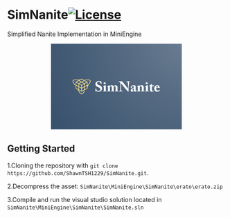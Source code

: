 # SimNanite[![License](https://img.shields.io/github/license/ShawnTSH1229/SimNanite.svg)](https://github.com/ShawnTSH1229/XEngine/blob/master/LICENSE)
Simplified Nanite Implementation in MiniEngine

<p align="center">
    <img src="/Resource/logo.png" width="60%" height="60%">
</p>

## Getting Started

1.Cloning the repository with `git clone https://github.com/ShawnTSH1229/SimNanite.git`.

2.Decompress the asset: `SimNanite\MiniEngine\SimNanite\erato\erato.zip`

3.Compile and run the visual studio solution located in `SimNanite\MiniEngine\SimNanite\SimNanite.sln`
